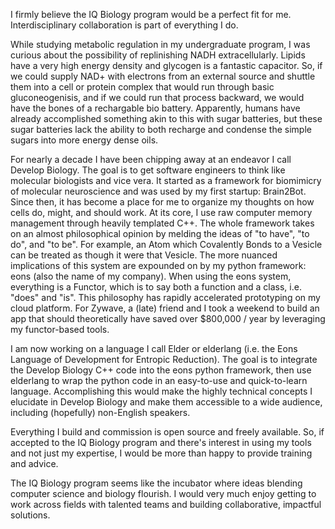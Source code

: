 I firmly believe the IQ Biology program would be a perfect fit for me. Interdisciplinary collaboration is part of everything I do.

While studying metabolic regulation in my undergraduate program, I was curious about the possibility of replinishing NADH extracellularly. Lipids have a very high energy density and glycogen is a fantastic capacitor. So, if we could supply NAD+ with electrons from an external source and shuttle them into a cell or protein complex that would run through basic gluconeogenisis, and if we could run that process backward, we would have the bones of a rechargable bio battery. Apparently, humans have already accomplished something akin to this with sugar batteries, but these sugar batteries lack the ability to both recharge and condense the simple sugars into more energy dense oils.

For nearly a decade I have been chipping away at an endeavor I call Develop Biology. The goal is to get software engineers to think like molecular biologists and vice vera. It started as a framework for biomimicry of molecular neuroscience and was used by my first startup: Brain2Bot. Since then, it has become a place for me to organize my thoughts on how cells do, might, and should work. At its core, I use raw computer memory management through heavily templated C++. The whole framework takes on an almost philosophical opinion by melding the ideas of "to have", "to do", and "to be". For example, an Atom which Covalently Bonds to a Vesicle can be treated as though it were that Vesicle. The more nuanced implications of this system are expounded on by my python framework: eons (also the name of my company). When using the eons system, everything is a Functor, which is to say both a function and a class, i.e. "does" and "is". This philosophy has rapidly accelerated prototyping on my cloud platform. For Zywave, a (late) friend and I took a weekend to build an app that should theoretically have saved over $800,000 / year by leveraging my functor-based tools.

I am now working on a language I call Elder or elderlang (i.e. the Eons Language of Development for Entropic Reduction). The goal is to integrate the Develop Biology C++ code into the eons python framework, then use elderlang to wrap the python code in an easy-to-use and quick-to-learn language. Accomplishing this would make the highly technical concepts I elucidate in Develop Biology and make them accessible to a wide audience, including (hopefully) non-English speakers.

Everything I build and commission is open source and freely available. So, if accepted to the IQ Biology program and there's interest in using my tools and not just my expertise, I would be more than happy to provide training and advice.

The IQ Biology program seems like the incubator where ideas blending computer science and biology flourish. I would very much enjoy getting to work across fields with talented teams and building collaborative, impactful solutions.
